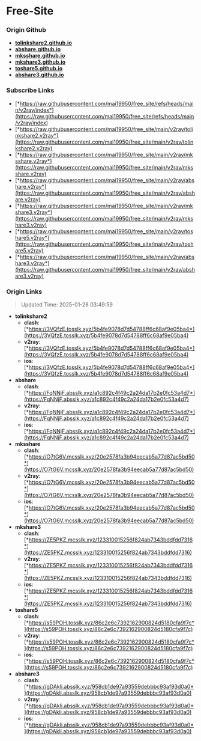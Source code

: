 # Free-Site

### Origin Github

- [**tolinkshare2.github.io**](https://github.com/tolinkshare2/tolinkshare2.github.io)
- [**abshare.github.io**](https://github.com/abshare/abshare.github.io)
- [**mksshare.github.io**](https://github.com/mksshare/mksshare.github.io)
- [**mkshare3.github.io**](https://github.com/mkshare3/mkshare3.github.io)
- [**toshare5.github.io**](https://github.com/toshare5/toshare5.github.io)
- [**abshare3.github.io**](https://github.com/abshare3/abshare3.github.io)

### Subscribe Links

- [*https://raw.githubusercontent.com/mai19950/free_site/refs/heads/main/v2ray/index*](https://raw.githubusercontent.com/mai19950/free_site/refs/heads/main/v2ray/index)
- [*https://raw.githubusercontent.com/mai19950/free_site/main/v2ray/tolinkshare2.v2ray*](https://raw.githubusercontent.com/mai19950/free_site/main/v2ray/tolinkshare2.v2ray)
- [*https://raw.githubusercontent.com/mai19950/free_site/main/v2ray/mksshare.v2ray*](https://raw.githubusercontent.com/mai19950/free_site/main/v2ray/mksshare.v2ray)
- [*https://raw.githubusercontent.com/mai19950/free_site/main/v2ray/abshare.v2ray*](https://raw.githubusercontent.com/mai19950/free_site/main/v2ray/abshare.v2ray)
- [*https://raw.githubusercontent.com/mai19950/free_site/main/v2ray/mkshare3.v2ray*](https://raw.githubusercontent.com/mai19950/free_site/main/v2ray/mkshare3.v2ray)
- [*https://raw.githubusercontent.com/mai19950/free_site/main/v2ray/toshare5.v2ray*](https://raw.githubusercontent.com/mai19950/free_site/main/v2ray/toshare5.v2ray)
- [*https://raw.githubusercontent.com/mai19950/free_site/main/v2ray/abshare3.v2ray*](https://raw.githubusercontent.com/mai19950/free_site/main/v2ray/abshare3.v2ray)

### Origin Links

> Updated Time: 2025-01-28 03:49:59

- **tolinkshare2**
  - **clash**: [*https://3VQfzE.tosslk.xyz/5b4fe9078d7d54788ff6c68af9e05ba4*](https://3VQfzE.tosslk.xyz/5b4fe9078d7d54788ff6c68af9e05ba4)
  - **v2ray**: [*https://3VQfzE.tosslk.xyz/5b4fe9078d7d54788ff6c68af9e05ba4*](https://3VQfzE.tosslk.xyz/5b4fe9078d7d54788ff6c68af9e05ba4)
  - **ios**: [*https://3VQfzE.tosslk.xyz/5b4fe9078d7d54788ff6c68af9e05ba4*](https://3VQfzE.tosslk.xyz/5b4fe9078d7d54788ff6c68af9e05ba4)
- **abshare**
  - **clash**: [*https://FqNNjF.absslk.xyz/a1c892c4f49c2a24da17b2e0fc53a4d7*](https://FqNNjF.absslk.xyz/a1c892c4f49c2a24da17b2e0fc53a4d7)
  - **v2ray**: [*https://FqNNjF.absslk.xyz/a1c892c4f49c2a24da17b2e0fc53a4d7*](https://FqNNjF.absslk.xyz/a1c892c4f49c2a24da17b2e0fc53a4d7)
  - **ios**: [*https://FqNNjF.absslk.xyz/a1c892c4f49c2a24da17b2e0fc53a4d7*](https://FqNNjF.absslk.xyz/a1c892c4f49c2a24da17b2e0fc53a4d7)
- **mksshare**
  - **clash**: [*https://O7tG6V.mcsslk.xyz/20e2578fa3b94eecab5a77d87ac5bd50*](https://O7tG6V.mcsslk.xyz/20e2578fa3b94eecab5a77d87ac5bd50)
  - **v2ray**: [*https://O7tG6V.mcsslk.xyz/20e2578fa3b94eecab5a77d87ac5bd50*](https://O7tG6V.mcsslk.xyz/20e2578fa3b94eecab5a77d87ac5bd50)
  - **ios**: [*https://O7tG6V.mcsslk.xyz/20e2578fa3b94eecab5a77d87ac5bd50*](https://O7tG6V.mcsslk.xyz/20e2578fa3b94eecab5a77d87ac5bd50)
- **mkshare3**
  - **clash**: [*https://ZE5PKZ.mcsslk.xyz/123310015256f824ab7343bddfdd7316*](https://ZE5PKZ.mcsslk.xyz/123310015256f824ab7343bddfdd7316)
  - **v2ray**: [*https://ZE5PKZ.mcsslk.xyz/123310015256f824ab7343bddfdd7316*](https://ZE5PKZ.mcsslk.xyz/123310015256f824ab7343bddfdd7316)
  - **ios**: [*https://ZE5PKZ.mcsslk.xyz/123310015256f824ab7343bddfdd7316*](https://ZE5PKZ.mcsslk.xyz/123310015256f824ab7343bddfdd7316)
- **toshare5**
  - **clash**: [*https://s59POH.tosslk.xyz/86c2e6c7392162900824d5180cfa9f7c*](https://s59POH.tosslk.xyz/86c2e6c7392162900824d5180cfa9f7c)
  - **v2ray**: [*https://s59POH.tosslk.xyz/86c2e6c7392162900824d5180cfa9f7c*](https://s59POH.tosslk.xyz/86c2e6c7392162900824d5180cfa9f7c)
  - **ios**: [*https://s59POH.tosslk.xyz/86c2e6c7392162900824d5180cfa9f7c*](https://s59POH.tosslk.xyz/86c2e6c7392162900824d5180cfa9f7c)
- **abshare3**
  - **clash**: [*https://gDAkli.absslk.xyz/958cb1de97a93559debbbc93af93d0a0*](https://gDAkli.absslk.xyz/958cb1de97a93559debbbc93af93d0a0)
  - **v2ray**: [*https://gDAkli.absslk.xyz/958cb1de97a93559debbbc93af93d0a0*](https://gDAkli.absslk.xyz/958cb1de97a93559debbbc93af93d0a0)
  - **ios**: [*https://gDAkli.absslk.xyz/958cb1de97a93559debbbc93af93d0a0*](https://gDAkli.absslk.xyz/958cb1de97a93559debbbc93af93d0a0)
